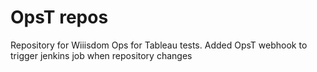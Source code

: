 # OpsT repos
Repository for Wiiisdom Ops for Tableau tests. 
Added OpsT webhook to trigger jenkins job when repository changes 
